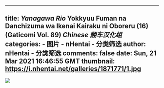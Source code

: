 
---
title: _Yanagawa Rio_ Yokkyuu Fuman na Danchizuma wa Ikenai Kairaku ni Oboreru (16) (Gaticomi Vol. 89) _Chinese_ _翻车汉化组_
categories: 
    - 图片
    - nHentai - 分类筛选
author: nHentai - 分类筛选
comments: false
date: Sun, 21 Mar 2021 16:46:55 GMT
thumbnail: https://i.nhentai.net/galleries/1871771/1.jpg
---

<div>   
<img src="https://i.nhentai.net/galleries/1871771/1.jpg" referrerpolicy="no-referrer">  
</div>
            